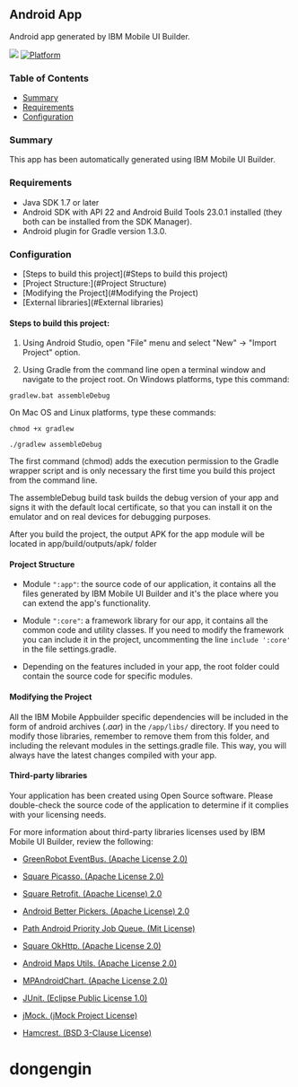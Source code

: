 ## Android App
Android app generated by IBM Mobile UI Builder.

[![](https://img.shields.io/badge/bluemix-powered-blue.svg)](https://bluemix.net)
[![Platform](https://img.shields.io/badge/platform-android-lightgrey.svg?style=flat)](https://developer.android.com/)

### Table of Contents
* [Summary](#summary)
* [Requirements](#requirements)
* [Configuration](#configuration)

### Summary
This app has been automatically generated using IBM Mobile UI Builder.

### Requirements
* Java SDK 1.7 or later
* Android SDK with API 22 and Android Build Tools 23.0.1 installed (they both can be installed from the SDK Manager).
* Android plugin for Gradle version 1.3.0.

### Configuration
* [Steps to build this project](#Steps to build this project)
* [Project Structure:](#Project Structure)
* [Modifying the Project](#Modifying the Project)
* [External libraries](#External libraries)

#### Steps to build this project:
1. Using Android Studio, open "File" menu and select "New" -> "Import Project" option.

2. Using Gradle from the command line open a terminal window and navigate to the project root. On Windows platforms, type this command:

  ```
  gradlew.bat assembleDebug
  ```

  On Mac OS and Linux platforms, type these commands:

  ```
  chmod +x gradlew
  ```

  ```
  ./gradlew assembleDebug
  ```

  The first command (chmod) adds the execution permission to the Gradle wrapper script and is only necessary the first time you build this project from the command line.

  The assembleDebug build task builds the debug version of your app and signs it with the default local certificate, so that you can install it on the emulator and on real devices for debugging purposes.

After you build the project, the output APK for the app module will be located in app/build/outputs/apk/ folder

#### Project Structure
- Module ``":app"``: the source code of our application, it contains all the files generated by IBM Mobile UI Builder and it's the place where you can extend the app's functionality.

- Module ``":core"``: a framework library for our app, it contains all the common code and utility classes. If you need to modify the framework you can include it in the project, uncommenting the line ``include ':core'`` in the file settings.gradle.

- Depending on the features included in your app, the root folder could contain the source code for specific modules.

#### Modifying the Project

All the IBM Mobile Appbuilder specific dependencies will be included in the form of android archives (*.aar*) in the ``/app/libs/`` directory.
If you need to modify those libraries, remember to remove them from this folder, and including the relevant modules in the settings.gradle file. This way, you will always have the latest changes compiled with your app.

#### Third-party libraries

Your application has been created using Open Source software. Please double-check the source code of the application to determine if it complies with your licensing needs.

For more information about third-party libraries licenses used by IBM Mobile UI Builder, review the following:

* [GreenRobot EventBus. (Apache License 2.0)](https://github.com/greenrobot/EventBus/blob/master/LICENSE)

* [Square Picasso. (Apache License 2.0)](https://github.com/square/picasso/blob/master/LICENSE.txt)

* [Square Retrofit. (Apache License) 2.0](https://github.com/square/retrofit/blob/master/LICENSE.txt)

* [Android Better Pickers. (Apache License) 2.0](https://github.com/derekbrameyer/android-betterpickers)

* [Path Android Priority Job Queue. (Mit License)](https://github.com/path/android-priority-jobqueue)

* [Square OkHttp. (Apache License 2.0)](https://github.com/square/okhttp/blob/master/LICENSE.txt)

* [Android Maps Utils. (Apache License 2.0)](https://github.com/googlemaps/android-maps-utils/blob/master/LICENSE)

* [MPAndroidChart. (Apache License 2.0)](https://github.com/PhilJay/MPAndroidChart)

* [JUnit. (Eclipse Public License 1.0)](http://junit.org/license.html)

* [jMock. (jMock Project License)](http://www.jmock.org/license.html)

* [Hamcrest. (BSD 3-Clause License)](http://opensource.org/licenses/BSD-3-Clause)
# dongengin
